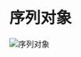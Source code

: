 # 序列对象

![序列对象](https://raw.githubusercontent.com/woaielf/woaielf.github.io/master/_posts/media/15233609547427/5.png)